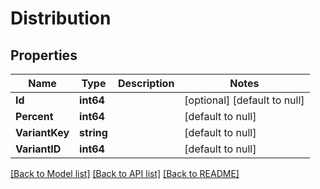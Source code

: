 # Distribution

## Properties
Name | Type | Description | Notes
------------ | ------------- | ------------- | -------------
**Id** | **int64** |  | [optional] [default to null]
**Percent** | **int64** |  | [default to null]
**VariantKey** | **string** |  | [default to null]
**VariantID** | **int64** |  | [default to null]

[[Back to Model list]](../README.md#documentation-for-models) [[Back to API list]](../README.md#documentation-for-api-endpoints) [[Back to README]](../README.md)

